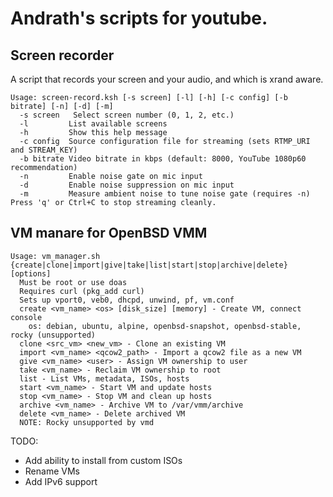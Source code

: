 # Andrath's scripts for youtube.

## Screen recorder

A script that records your screen and your audio, and which is xrand aware.

```
Usage: screen-record.ksh [-s screen] [-l] [-h] [-c config] [-b bitrate] [-n] [-d] [-m]
  -s screen   Select screen number (0, 1, 2, etc.)
  -l         List available screens
  -h         Show this help message
  -c config  Source configuration file for streaming (sets RTMP_URI and STREAM_KEY)
  -b bitrate Video bitrate in kbps (default: 8000, YouTube 1080p60 recommendation)
  -n         Enable noise gate on mic input
  -d         Enable noise suppression on mic input
  -m         Measure ambient noise to tune noise gate (requires -n)
Press 'q' or Ctrl+C to stop streaming cleanly.
```

## VM manare for OpenBSD VMM

```
Usage: vm_manager.sh {create|clone|import|give|take|list|start|stop|archive|delete} [options]
  Must be root or use doas
  Requires curl (pkg_add curl)
  Sets up vport0, veb0, dhcpd, unwind, pf, vm.conf
  create <vm_name> <os> [disk_size] [memory] - Create VM, connect console
    os: debian, ubuntu, alpine, openbsd-snapshot, openbsd-stable, rocky (unsupported)
  clone <src_vm> <new_vm> - Clone an existing VM
  import <vm_name> <qcow2_path> - Import a qcow2 file as a new VM
  give <vm_name> <user> - Assign VM ownership to user
  take <vm_name> - Reclaim VM ownership to root
  list - List VMs, metadata, ISOs, hosts
  start <vm_name> - Start VM and update hosts
  stop <vm_name> - Stop VM and clean up hosts
  archive <vm_name> - Archive VM to /var/vmm/archive
  delete <vm_name> - Delete archived VM
  NOTE: Rocky unsupported by vmd
```

TODO:
- Add ability to install from custom ISOs
- Rename VMs
- Add IPv6 support

